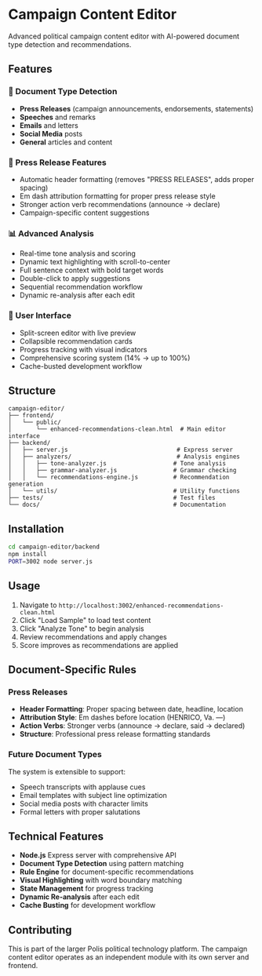 # Campaign Content Editor

Advanced political campaign content editor with AI-powered document type detection and recommendations.

## Features

### 🎯 Document Type Detection
- **Press Releases** (campaign announcements, endorsements, statements)
- **Speeches** and remarks
- **Emails** and letters
- **Social Media** posts
- **General** articles and content

### 🔧 Press Release Features
- Automatic header formatting (removes "PRESS RELEASES", adds proper spacing)
- Em dash attribution formatting for proper press release style
- Stronger action verb recommendations (announce → declare)
- Campaign-specific content suggestions

### 📊 Advanced Analysis
- Real-time tone analysis and scoring
- Dynamic text highlighting with scroll-to-center
- Full sentence context with bold target words
- Double-click to apply suggestions
- Sequential recommendation workflow
- Dynamic re-analysis after each edit

### 🎨 User Interface
- Split-screen editor with live preview
- Collapsible recommendation cards
- Progress tracking with visual indicators
- Comprehensive scoring system (14% → up to 100%)
- Cache-busted development workflow

## Structure

```
campaign-editor/
├── frontend/
│   └── public/
│       └── enhanced-recommendations-clean.html  # Main editor interface
├── backend/
│   ├── server.js                               # Express server
│   ├── analyzers/                              # Analysis engines
│   │   ├── tone-analyzer.js                   # Tone analysis
│   │   ├── grammar-analyzer.js                # Grammar checking
│   │   └── recommendations-engine.js          # Recommendation generation
│   └── utils/                                 # Utility functions
├── tests/                                     # Test files
└── docs/                                      # Documentation
```

## Installation

```bash
cd campaign-editor/backend
npm install
PORT=3002 node server.js
```

## Usage

1. Navigate to `http://localhost:3002/enhanced-recommendations-clean.html`
2. Click "Load Sample" to load test content
3. Click "Analyze Tone" to begin analysis
4. Review recommendations and apply changes
5. Score improves as recommendations are applied

## Document-Specific Rules

### Press Releases
- **Header Formatting**: Proper spacing between date, headline, location
- **Attribution Style**: Em dashes before location (HENRICO, Va. —)
- **Action Verbs**: Stronger verbs (announce → declare, said → declared)
- **Structure**: Professional press release formatting standards

### Future Document Types
The system is extensible to support:
- Speech transcripts with applause cues
- Email templates with subject line optimization
- Social media posts with character limits
- Formal letters with proper salutations

## Technical Features

- **Node.js** Express server with comprehensive API
- **Document Type Detection** using pattern matching
- **Rule Engine** for document-specific recommendations
- **Visual Highlighting** with word boundary matching
- **State Management** for progress tracking
- **Dynamic Re-analysis** after each edit
- **Cache Busting** for development workflow

## Contributing

This is part of the larger Polis political technology platform. The campaign content editor operates as an independent module with its own server and frontend.